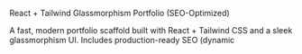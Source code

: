 React + Tailwind Glassmorphism Portfolio (SEO-Optimized)

A fast, modern portfolio scaffold built with React + Tailwind CSS and a sleek glassmorphism UI. Includes production-ready SEO (dynamic <title>/meta, Open Graph/Twitter, JSON-LD), robots.txt, and a simple sitemap generator.

Maintained by Evan Gerweck — github.com/gerweckevan

![Website preview](images/Website.png)

  <p align="center">
    <img src="images/Website.png" alt="Portfolio website preview showing a glassmorphism user interface with a profile card for Evan Gerweck" width="900">
  </p>

✨ Features

⚡ Performance: Tailwind purge, minified builds, lightweight assets

🔍 SEO: description, canonical, OG/Twitter, JSON-LD, robots.txt, sitemap

🧠 Dynamic <head> tags with react-helmet-async (src/SEO.jsx)

🎨 UI: Tailwind + glassmorphism components

🔗 Repo metadata wired in package.json (author, homepage, repository)

🛠️ Tech

React 18

Tailwind CSS

react-helmet-async

Node 18+

Quick Start

# 1) Install

npm install

# 2) Run dev server (Vite/Next) or CRA

npm run dev # or: npm start

# 3) Build for production

npm run build

If npm run dev doesn’t start, try npm start.

SEO Usage

Use the reusable SEO component on each page to set title/description/canonical/social tags.

// src/SEO.jsx is already created for you
import SEO from './SEO';

export default function Home() {
return (
<>
<SEO
        title="Home | Evan Gerweck"
        description="React + Tailwind portfolio and projects by Evan Gerweck."
        canonical="https://gerweckevan.github.io/my-portfolio/"
        image="/thumbnail.png"
      />
{/_ page content _/}
</>
);
}

Ensure the app is wrapped with HelmetProvider in src/index.tsx:

import React from 'react';
import ReactDOM from 'react-dom/client';
import { HelmetProvider } from 'react-helmet-async';
import './index.css';
import App from './App';

const root = ReactDOM.createRoot(document.getElementById('root') as HTMLElement);

root.render(
<React.StrictMode>
<HelmetProvider>
<App />
</HelmetProvider>
</React.StrictMode>
);

Install the dependency if needed: npm i react-helmet-async

Search Engine Files
robots.txt

Allows crawling and points to your sitemap (already added in public/robots.txt).
Adapt rules if you need to block routes.

Sitemap

A lightweight route-based generator is included.

Edit routes in routes.config.json:

{
"siteUrl": "https://gerweckevan.github.io/my-portfolio/",
"routes": ["/", "/projects", "/about", "/contact"]
}

Generate:

npm run sitemap

This writes public/sitemap.xml.

Replace public/thumbnail.png with a 1200×630 branded image for rich link previews.

Tailwind Purge

tailwind.config.js uses modern content globs to remove unused CSS:

['./src/**/*.{js,jsx,ts,tsx,html}','./pages/**/*.{js,jsx,ts,tsx}','./app/**/*.{js,jsx,ts,tsx,mdx}']

Deploy

GitHub Pages (static): push the build output (build/ or dist/). Ensure homepage in package.json matches your site URL.

Netlify / Vercel / Render: build command: npm run build.

CRA publish dir: build/

Vite publish dir: dist/

CDN tips: enable Brotli/Gzip, set long-lived cache headers for static assets, prefer WebP/AVIF, lazy-load non-critical images/components.

Project Structure (brief)
.
├─ public/
│ ├─ index.html
│ ├─ robots.txt
│ ├─ sitemap.xml
│ └─ thumbnail.png
├─ src/
│ ├─ SEO.jsx
│ ├─ index.tsx
│ └─ App.(tsx|jsx)
├─ scripts/
│ └─ generate-sitemap.js
├─ routes.config.json
├─ tailwind.config.js
└─ package.json

Author

Evan Gerweck
GitHub: https://github.com/gerweckevan

